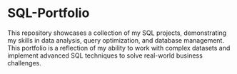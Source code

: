 # SQL-Portfolio
This repository showcases a collection of my SQL projects, demonstrating my skills in data analysis, query optimization, and database management. This portfolio is a reflection of my ability to work with complex datasets and implement advanced SQL techniques to solve real-world business challenges.
